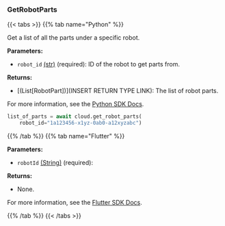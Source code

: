 ### GetRobotParts

{{< tabs >}}
{{% tab name="Python" %}}

Get a list of all the parts under a specific robot.

**Parameters:**

- `robot_id` [(str)](https://docs.python.org/3/library/stdtypes.html#text-sequence-type-str) (required): ID of the robot to get parts from.

**Returns:**

- [(List[RobotPart])](INSERT RETURN TYPE LINK): The list of robot parts.

For more information, see the [Python SDK Docs](https://python.viam.dev/autoapi/viam/app/app_client/index.html#viam.app.app_client.AppClient.get_robot_parts).

``` python {class="line-numbers linkable-line-numbers"}
list_of_parts = await cloud.get_robot_parts(
    robot_id="1a123456-x1yz-0ab0-a12xyzabc")
```

{{% /tab %}}
{{% tab name="Flutter" %}}

**Parameters:**

- `robotId` [(String)](https://api.flutter.dev/flutter/dart-core/String-class.html) (required):

**Returns:**

- None.

For more information, see the [Flutter SDK Docs](https://flutter.viam.dev/viam_protos.app.app/AppServiceClient/getRobotParts.html).

{{% /tab %}}
{{< /tabs >}}
